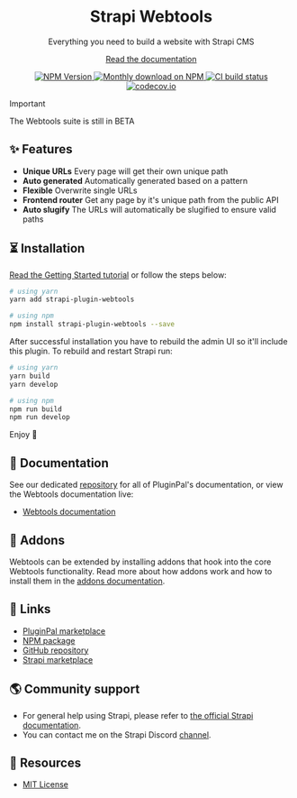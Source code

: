 <div align="center">
<h1>Strapi Webtools</h1>
	
<p style="margin-top: 0;">Everything you need to build a website with Strapi CMS</p>

<a href="https://docs.pluginpal.io/webtools">Read the documentation</a>
	
<p>
  <a href="https://www.npmjs.org/package/strapi-plugin-webtools">
    <img src="https://img.shields.io/npm/v/strapi-plugin-webtools/latest.svg" alt="NPM Version" />
  </a>
  <a href="https://www.npmjs.org/package/strapi-plugin-webtools">
    <img src="https://img.shields.io/npm/dm/strapi-plugin-webtools" alt="Monthly download on NPM" />
  </a>
  <a href="https://codecov.io/gh/pluginpal/strapi-webtools">
    <img src="https://img.shields.io/github/actions/workflow/status/pluginpal/strapi-webtools/tests.yml?branch=master" alt="CI build status" />
  </a>
  <a href="https://codecov.io/gh/pluginpal/strapi-webtools">
    <img src="https://codecov.io/gh/pluginpal/strapi-webtools/coverage.svg?branch=master" alt="codecov.io" />
  </a>
</p>
	
</div>

> [!IMPORTANT]  
> The Webtools suite is still in BETA

## ✨ Features

- **Unique URLs** Every page will get their own unique path
- **Auto generated** Automatically generated based on a pattern
- **Flexible** Overwrite single URLs
- **Frontend router** Get any page by it's unique path from the public API
- **Auto slugify** The URLs will automatically be slugified to ensure valid paths

## ⏳ Installation

[Read the Getting Started tutorial](https://docs.pluginpal.io/webtools) or follow the steps below:

```bash
# using yarn
yarn add strapi-plugin-webtools

# using npm
npm install strapi-plugin-webtools --save
```

After successful installation you have to rebuild the admin UI so it'll include this plugin. To rebuild and restart Strapi run:

```bash
# using yarn
yarn build
yarn develop

# using npm
npm run build
npm run develop
```

Enjoy 🎉

## 📓 Documentation

See our dedicated [repository](https://github.com/pluginpal/docs) for all of PluginPal's documentation, or view the Webtools documentation live:

- [Webtools documentation](https://docs.pluginpal.io/webtools)

## 🔌 Addons

Webtools can be extended by installing addons that hook into the core Webtools functionality. Read more about how addons work and how to install them in the [addons documentation](https://docs.pluginpal.io/webtools/addons).

## 🔗 Links

- [PluginPal marketplace](https://www.pluginpal.io/plugin/webtools)
- [NPM package](https://www.npmjs.com/package/strapi-plugin-webtools)
- [GitHub repository](https://github.com/pluginpal/strapi-webtools)
- [Strapi marketplace](https://market.strapi.io/plugins/@pluginpal-webtools-core)

## 🌎 Community support

- For general help using Strapi, please refer to [the official Strapi documentation](https://strapi.io/documentation/).
- You can contact me on the Strapi Discord [channel](https://discord.strapi.io/).

## 📝 Resources

- [MIT License](https://github.com/pluginpal/strapi-webtools/blob/master/LICENSE.md)
